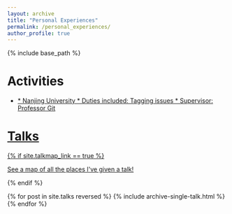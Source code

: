 ```yaml
---
layout: archive
title: "Personal Experiences"
permalink: /personal_experiences/
author_profile: true
---
```


{% include base_path %}

Activities
======
* <a href="{{Wu li chuang xin shi jian huo dong}}">
  * Nanjing University
  * Duties included: Tagging issues
  * Supervisor: Professor Git



Talks
======

{% if site.talkmap_link == true %}

<p style="text-decoration:underline;"><a href="/talkmap.html">See a map of all the places I've given a talk!</a></p>

{% endif %}

{% for post in site.talks reversed %}
  {% include archive-single-talk.html %}
{% endfor %}